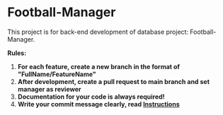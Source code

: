# Football-Manager

This project is for back-end development of database project: Football-Manager.

**Rules:**

1. **For each feature, create a new branch in the format of "FullName/FeatureName"**
2. **After development, create a pull request to main branch and set manager as reviewer**
3. **Documentation for your code is always required!**
4. **Write your commit message clearly, read [Instructions](https://cbea.ms/git-commit/)**
